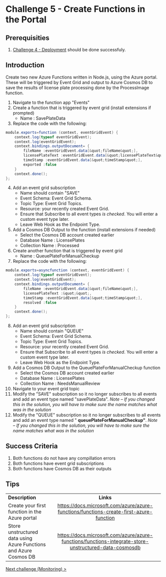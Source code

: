 # Challenge 5 - Create Functions in the Portal

## Prerequisities

1. [Challenge 4 - Deployment](./Deployment.md) should be done successfuly.

## Introduction

Create two new Azure Functions written in Node.js, using the Azure portal. These will be triggered by Event Grid and output to Azure Cosmos DB to save the results of license plate processing done by the ProcessImage function.

1. Navigate to the function app &quot;Events&quot;
2. Create a function that is triggered by event grid (install extensions if prompted)
    * Name : SavePlateData
3. Replace the code with the following:

```csharp
module.exports=function (context, eventGridEvent) {
    context.log(typeof eventGridEvent);
    context.log(eventGridEvent);
    context.bindings.outputDocument= {
        fileName :eventGridEvent.data[&quot;fileName&quot;],
        licensePlateText :eventGridEvent.data[&quot;licensePlateText&quot;],
        timeStamp :eventGridEvent.data[&quot;timeStamp&quot;],
        exported :false
    }
    context.done();
};
```

4. Add an event grid subscription
    * Name should contain &quot;SAVE&quot;
    * Event Schema: Event Grid Schema.
    * Topic Type: Event Grid Topics.
    * Resource: your recently created Event Grid.
    * Ensure that Subscribe to all event types _is checked_. You  will enter a custom event type later.
    * Leave Web Hook as the Endpoint Type.
5. Add a Cosmos DB Output to the function (install extensions if needed)
    * Select the Cosmos DB account created earlier
    * Database Name : LicensePlates
    * Collection Name : Processed
6. Create another function that is triggered by event grid
    * Name : QueuePlateForManualCheckup
7. Replace the code with the following:

```csharp
module.exports=asyncfunction (context, eventGridEvent) {
    context.log(typeof eventGridEvent);
    context.log(eventGridEvent);
    context.bindings.outputDocument= {
        fileName :eventGridEvent.data[&quot;fileName&quot;],
        licensePlateText :&quot;&quot;,
        timeStamp :eventGridEvent.data[&quot;timeStamp&quot;],
        resolved :false
    }
    context.done();
};
```

8. Add an event grid subscription
    * Name should contain &quot;QUEUE&quot;
    * Event Schema: Event Grid Schema.
    * Topic Type: Event Grid Topics.
    * Resource: your recently created Event Grid.
    * Ensure that Subscribe to all event types _is checked_. You will enter a custom event type later.
    * Leave Web Hook as the Endpoint Type.
9. Add a Cosmos DB Output to the QueuePlateForManualCheckup function
    * Select the Cosmos DB account created earlier
    * Database Name : LicensePlates
    * Collection Name : NeedsManualReview
10. Navigate to your event grid topic
11. Modify the &quot;SAVE&quot; subscription so it no longer subscribes to all events and add an event type named &quot;savePlateData&quot;.  _Note – If you changed this in the solution, you will have to make sure the name matches what was in the solution_
12. Modify the &quot;QUEUE&quot; subscription so it no longer subscribes to all events and add an event type named &quot; **queuePlateForManualCheckup&quot;**.  _Note – If you changed this in the solution, you will have to make sure the name matches what was in the solution_


## Success Criteria
1. Both functions do not have any compillation errors
1. Both functions have event grid subscriptions
1. Both functions have Cosmos DB as their outputs

## Tips

|                                                                   |                                                                                                         |
| ----------------------------------------------------------------- | :-----------------------------------------------------------------------------------------------------: |
| **Description**                                                   |                                                **Links**                                                |
| Create your first function in the Azure portal                    |        <https://docs.microsoft.com/azure/azure-functions/functions-create-first-azure-function>         |
| Store unstructured data using Azure Functions and Azure Cosmos DB | <https://docs.microsoft.com/azure/azure-functions/functions-integrate-store-unstructured-data-cosmosdb> |

[Next challenge (Monitoring) >](./Monitoring.md)
